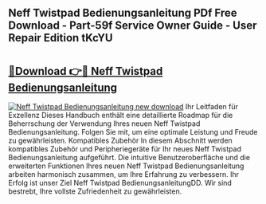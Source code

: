 ## Neff Twistpad Bedienungsanleitung PDf Free Download - Part-59f Service Owner Guide - User Repair Edition tKcYU

# <h2><a href="http://df1o20s.blite.top/?on=Neff+Twistpad+Bedienungsanleitung">🔗Download 👉🔴 Neff Twistpad Bedienungsanleitung</a></h2>

[![Neff Twistpad Bedienungsanleitung new download](https://i.imgur.com/lujVjoI.png)](http://df1o20s.blite.top/?on=Neff+Twistpad+Bedienungsanleitung)
Ihr Leitfaden für Exzellenz Dieses Handbuch enthält eine detaillierte Roadmap für die Beherrschung der Verwendung Ihres neuen Neff Twistpad Bedienungsanleitung. Folgen Sie mit, um eine optimale Leistung und Freude zu gewährleisten. Kompatibles Zubehör In diesem Abschnitt werden kompatibles Zubehör und Peripheriegeräte für Ihr neues Neff Twistpad Bedienungsanleitung aufgeführt. Die intuitive Benutzeroberfläche und die erweiterten Funktionen Ihres neuen Neff Twistpad Bedienungsanleitung arbeiten harmonisch zusammen, um Ihre Erfahrung zu verbessern. Ihr Erfolg ist unser Ziel Neff Twistpad BedienungsanleitungDD. Wir sind bestrebt, Ihre vollste Zufriedenheit zu gewährleisten.
